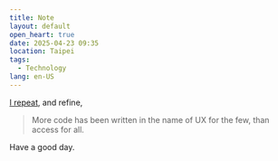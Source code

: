 ```yaml
---
title: Note
layout: default
open_heart: true
date: 2025-04-23 09:35
location: Taipei
tags: 
  - Technology
lang: en-US
---
```


[I repeat](https://muan.co/notes/2024-11-17-uu), and refine, 

> More code has been written in the name of UX for the few, than access for all.

Have a good day.
